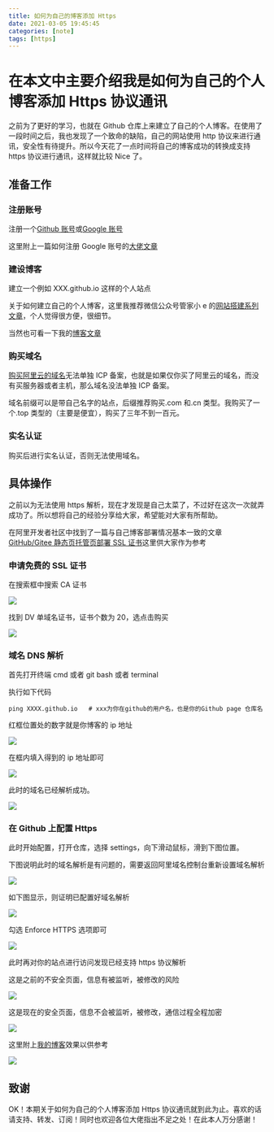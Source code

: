 ```yaml
---
title: 如何为自己的博客添加 Https
date: 2021-03-05 19:45:45
categories: [note]
tags: [https]
---
```


# 在本文中主要介绍我是如何为自己的个人博客添加 Https 协议通讯

之前为了更好的学习，也就在 Github 仓库上来建立了自己的个人博客。在使用了一段时间之后，我也发现了一个致命的缺陷，自己的网站使用 http 协议来进行通讯，安全性有待提升。所以今天花了一点时间将自己的博客成功的转换成支持 https 协议进行通讯，这样就比较 Nice 了。

<!-- more -->

##  准备工作

### 注册账号

注册一个[Github 账号](https://github.com/join?source=login)或[Google 账号](https://accounts.google.com/signup/v2/webcreateaccount?continue=https%3A%2F%2Faccounts.google.com%2FManageAccount%3Fnc%3D1&hl=zh-CN&flowName=GlifWebSignIn&flowEntry=SignUp)

这里附上一篇如何注册 Google 账号的[大佬文章](https://zhuanlan.zhihu.com/p/133530671)

### 建设博客

建立一个例如  XXX.github.io 这样的个人站点

关于如何建立自己的个人博客，这里我推荐微信公众号管家小 e 的[网站搭建系列文章](https://mp.weixin.qq.com/mp/homepage?__biz=MzU4NDcxNjQ2Ng==&hid=1&sn=debf3376e6c934da259097b1886297d7&scene=18#wechat_redirect)，个人觉得很方便，很细节。

当然也可看一下我的[博客文章](https://sujie-168.top/tags/hexo/)

### 购买域名

[购买阿里云的域名](https://wanwang.aliyun.com/?spm=5176.12901015.0.i12901015.24f1525cA4YEMD)无法单独 ICP 备案，也就是如果仅你买了阿里云的域名，而没有买服务器或者主机，那么域名没法单独 ICP 备案。

域名前缀可以是带自己名字的站点，后缀推荐购买.com 和.cn 类型。我购买了一个.top 类型的（主要是便宜），购买了三年不到一百元。

### 实名认证

购买后进行实名认证，否则无法使用域名。

## 具体操作

之前以为无法使用 https 解析，现在才发现是自己太菜了，不过好在这次一次就弄成功了。所以想将自己的经验分享给大家，希望能对大家有所帮助。

在阿里开发者社区中找到了一篇与自己博客部署情况基本一致的文章[GitHub/Gitee 静态页托管页部署 SSL 证书](https://developer.aliyun.com/article/715576)这里供大家作为参考

### 申请免费的 SSL 证书

在搜索框中搜索 CA 证书

![](https://github.com/sujit-168/Blog-Picture/raw/master/My%20Blog/%E5%A6%82%E4%BD%95%E4%B8%BA%E8%87%AA%E5%B7%B1%E7%9A%84%E5%8D%9A%E5%AE%A2%E6%B7%BB%E5%8A%A0Https/5.jpg)

找到 DV 单域名证书，证书个数为 20，选点击购买

![](https://github.com/sujit-168/Blog-Picture/raw/master/My%20Blog/%E5%A6%82%E4%BD%95%E4%B8%BA%E8%87%AA%E5%B7%B1%E7%9A%84%E5%8D%9A%E5%AE%A2%E6%B7%BB%E5%8A%A0Https/6.jpg)

### 域名 DNS 解析

首先打开终端 cmd 或者 git bash 或者 terminal 

执行如下代码

```
ping XXXX.github.io   # xxx为你在github的用户名，也是你的Github page 仓库名
```

红框位置处的数字就是你博客的 ip 地址

![](https://github.com/sujit-168/Blog-Picture/raw/master/My%20Blog/%E5%A6%82%E4%BD%95%E4%B8%BA%E8%87%AA%E5%B7%B1%E7%9A%84%E5%8D%9A%E5%AE%A2%E6%B7%BB%E5%8A%A0Https/8.jpg)

在框内填入得到的 ip 地址即可

![](https://github.com/sujit-168/Blog-Picture/raw/master/My%20Blog/%E5%A6%82%E4%BD%95%E4%B8%BA%E8%87%AA%E5%B7%B1%E7%9A%84%E5%8D%9A%E5%AE%A2%E6%B7%BB%E5%8A%A0Https/4.jpg)

此时的域名已经解析成功。

![](https://github.com/sujit-168/Blog-Picture/raw/master/My%20Blog/%E5%A6%82%E4%BD%95%E4%B8%BA%E8%87%AA%E5%B7%B1%E7%9A%84%E5%8D%9A%E5%AE%A2%E6%B7%BB%E5%8A%A0Https/9.jpg)

### 在 Github 上配置 Https

此时开始配置，打开仓库，选择 settings，向下滑动鼠标，滑到下图位置。

下图说明此时的域名解析是有问题的，需要返回阿里域名控制台重新设置域名解析

![](https://github.com/sujit-168/Blog-Picture/raw/master/My%20Blog/%E5%A6%82%E4%BD%95%E4%B8%BA%E8%87%AA%E5%B7%B1%E7%9A%84%E5%8D%9A%E5%AE%A2%E6%B7%BB%E5%8A%A0Https/1.jpg)

如下图显示，则证明已配置好域名解析

![](https://github.com/sujit-168/Blog-Picture/raw/master/My%20Blog/%E5%A6%82%E4%BD%95%E4%B8%BA%E8%87%AA%E5%B7%B1%E7%9A%84%E5%8D%9A%E5%AE%A2%E6%B7%BB%E5%8A%A0Https/2.jpg)

勾选 Enforce HTTPS 选项即可

![](https://github.com/sujit-168/Blog-Picture/raw/master/My%20Blog/%E5%A6%82%E4%BD%95%E4%B8%BA%E8%87%AA%E5%B7%B1%E7%9A%84%E5%8D%9A%E5%AE%A2%E6%B7%BB%E5%8A%A0Https/3.jpg)

此时再对你的站点进行访问发现已经支持 https 协议解析

这是之前的不安全页面，信息有被监听，被修改的风险

![](https://github.com/sujit-168/Blog-Picture/raw/master/My%20Blog/%E5%A6%82%E4%BD%95%E4%B8%BA%E8%87%AA%E5%B7%B1%E7%9A%84%E5%8D%9A%E5%AE%A2%E6%B7%BB%E5%8A%A0Https/0.jpg)

这是现在的安全页面，信息不会被监听，被修改，通信过程全程加密

![](https://github.com/sujit-168/Blog-Picture/raw/master/My%20Blog/%E5%A6%82%E4%BD%95%E4%B8%BA%E8%87%AA%E5%B7%B1%E7%9A%84%E5%8D%9A%E5%AE%A2%E6%B7%BB%E5%8A%A0Https/01.jpg)

这里附上[我的博客](https://sujie-168.top/)效果以供参考

![](https://github.com/sujit-168/Blog-Picture/raw/master/My%20Blog/%E5%A6%82%E4%BD%95%E4%B8%BA%E8%87%AA%E5%B7%B1%E7%9A%84%E5%8D%9A%E5%AE%A2%E6%B7%BB%E5%8A%A0Https/10.jpg)

## 致谢

OK！本期关于如何为自己的个人博客添加 Https 协议通讯就到此为止。喜欢的话请支持、转发、订阅！同时也欢迎各位大佬指出不足之处！在此本人万分感谢！